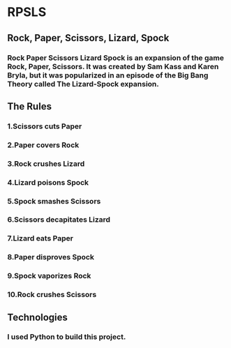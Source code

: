 # RPSLS
## Rock, Paper, Scissors, Lizard, Spock

### Rock Paper Scissors Lizard Spock is an expansion of the game Rock, Paper, Scissors. It was created by Sam Kass and Karen Bryla, but it was popularized in an episode of the Big Bang Theory called The Lizard-Spock expansion.

## The Rules
### 1.Scissors cuts Paper
### 2.Paper covers Rock
### 3.Rock crushes Lizard
### 4.Lizard poisons Spock
### 5.Spock smashes Scissors
### 6.Scissors decapitates Lizard
### 7.Lizard eats Paper
### 8.Paper disproves Spock
### 9.Spock vaporizes Rock
### 10.Rock crushes Scissors

## Technologies
### I used Python to build this project. 
